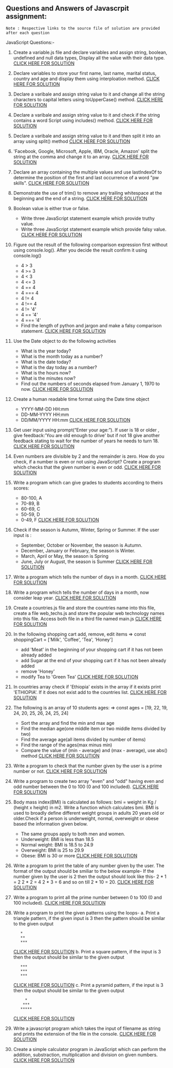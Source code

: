 ## Questions and Answers of Javascrpit assignment:

`Note : Respective links to the source file of solution are provided after each question`

JavaScript Questions:-

01. Create a variable.js file and declare variables and assign string, boolean, undefined and null data types, Display all the value with their data type.
[CLICK HERE FOR SOLUTION](./Question_01/variable.js)

02. Declare variables to store your first name, last name, marital status, country and age and display them using interploation method.
[CLICK HERE FOR SOLUTION](./Question_02/solution.js)


03. Declare a varibale and assign string value to it and change all the string characters to capital letters using toUpperCase() method.
[CLICK HERE FOR SOLUTION](./Question_03/solution.js)

04. Declare a varibale and assign string value to it and check if the string contains a word Script using includes() method.
[CLICK HERE FOR SOLUTION](./Question_04/solution.js)

05. Declare a varibale and assign string value to it and then split it into an array using split() method
[CLICK HERE FOR SOLUTION](./Question_05/solution.js)

06. 'Facebook, Google, Microsoft, Apple, IBM, Oracle, Amazon' split the string at the comma and change it to an array.
[CLICK HERE FOR SOLUTION](./Question_06/solution.js)

07. Declare an array containing the multiple values and use lastIndexOf to determine the position of the first and last occurrence of a word "pw skills".
[CLICK HERE FOR SOLUTION](./Question_07/solution.js)

08. Demonstrate the use of trim() to remove any trailing whitespace at the beginning and the end of a string.
[CLICK HERE FOR SOLUTION](./Question_08/solution.js)

09. Boolean value is either true or false.
    - Write three JavaScript statement example which provide truthy value.
    - Write three JavaScript statement example which provide falsy value.
[CLICK HERE FOR SOLUTION](./Question_09/solution.js)

10. Figure out the result of the following comparison expression first without using console.log(). After you decide the result confirm it using console.log()
    - 4 > 3
    - 4 >= 3
    - 4 < 3
    - 4 <= 3
    - 4 == 4
    - 4 === 4
    - 4 != 4
    - 4 !== 4
    - 4 != '4'
    - 4 == '4'
    - 4 === '4'
    - Find the length of python and jargon and make a falsy comparison statement.
[CLICK HERE FOR SOLUTION](./Question_10/solution.js)

11. Use the Date object to do the following activities
    - What is the year today?
    - What is the month today as a number?
    - What is the date today?
    - What is the day today as a number?
    - What is the hours now?
    - What is the minutes now?
    - Find out the numbers of seconds elapsed from January 1, 1970 to now.
[CLICK HERE FOR SOLUTION](./Question_11/solution.js)

12. Create a human readable time format using the Date time object
    - YYYY-MM-DD HH:mm
    - DD-MM-YYYY HH:mm
    - DD/MM/YYYY HH:mm
[CLICK HERE FOR SOLUTION](./Question_12/solution.js)

13. Get user input using prompt(“Enter your age:”). If user is 18 or older , give feedback:'You are old enough to drive' but if not 18 give another feedback stating to wait for the number of years he needs to turn 18.
[CLICK HERE FOR SOLUTION](./Question_13/solution.js)

14. Even numbers are divisible by 2 and the remainder is zero. How do you check, if a number is even or not using JavaScript? Create a program which checks that the given number is even or odd.
[CLICK HERE FOR SOLUTION](./Question_14/solution.js)

15. Write a program which can give grades to students according to theirs scores:
    - 80-100, A
    - 70-89, B
    - 60-69, C
    - 50-59, D
    - 0-49, F
[CLICK HERE FOR SOLUTION](./Question_15/solution.js)

16. Check if the season is Autumn, Winter, Spring or Summer. If the user input is :
    - September, October or November, the season is Autumn.
    - December, January or February, the season is Winter.
    - March, April or May, the season is Spring
    - June, July or August, the season is Summer
[CLICK HERE FOR SOLUTION](./Question_16/solution.js)

17. Write a program which tells the number of days in a month.
[CLICK HERE FOR SOLUTION](./Question_17/solution.js)

18. Write a program which tells the number of days in a month, now consider leap year.
[CLICK HERE FOR SOLUTION](./Question_18/solution.js)

19. Create a countries.js file and store the countries name into this file, create a file web_techs.js and store the popular web technology names into this file. Access both file in a third file named main.js
[CLICK HERE FOR SOLUTION](./Question_19/main.js)

20. In the following shopping cart add, remove, edit items
    => const shoppingCart = ['Milk', 'Coffee', 'Tea', 'Honey']
    - add 'Meat' in the beginning of your shopping cart if it has not been already added
    - add Sugar at the end of your shopping cart if it has not been already added
    - remove 'Honey'
    - modify Tea to 'Green Tea'
[CLICK HERE FOR SOLUTION](./Question_20/solution.js)

21. In countries array check if 'Ethiopia' exists in the array if it exists print 'ETHIOPIA'. If it does not exist add to the countries list.
[CLICK HERE FOR SOLUTION](./Question_21/solution.js)

22. The following is an array of 10 students ages:
    => const ages = [19, 22, 19, 24, 20, 25, 26, 24, 25, 24]
    - Sort the array and find the min and max age
    - Find the median age(one middle item or two middle items divided by two)
    - Find the average age(all items divided by number of items)
    - Find the range of the ages(max minus min)
    - Compare the value of (min - average) and (max - average), use abs() method
[CLICK HERE FOR SOLUTION](./Question_22/solution.js)

23. Write a program to check that the number given by the user is a prime number or not.
[CLICK HERE FOR SOLUTION](./Question_23/solution.js)

24. Write a program to create two array "even" and "odd" having even and odd number between the 0 to 100 (0 and 100 included).
[CLICK HERE FOR SOLUTION](./Question_24/solution.js)

25. Body mass index(BMI) is calculated as follows: bmi = weight in Kg / (height x height) in m2. Write a function which calculates bmi. BMI is used to broadly define different weight groups in adults 20 years old or older.Check if a person is underweight, normal, overweight or obese based the information given below.
    - The same groups apply to both men and women.
    - Underweight: BMI is less than 18.5
    - Normal weight: BMI is 18.5 to 24.9
    - Overweight: BMI is 25 to 29.9
    - Obese: BMI is 30 or more
[CLICK HERE FOR SOLUTION](./Question_25/solution.js)

26. Write a program to print the table of any number given by the user. The format of the output should be smiliar to the below example-
	If the number given by the user is 2 then the output should look like this-
	2 * 1 = 2
	2 * 2 = 4
	2 * 3 = 6 and so on till 2 * 10 = 20.
[CLICK HERE FOR SOLUTION](./Question_26/solution.js)

27. Write a program to print all the prime number between 0 to 100 (0 and 100 included).
[CLICK HERE FOR SOLUTION](./Question_27/solution.js)

28. Write a program to print the given patterns using the loops-
	a. Print a triangle pattern, if the given input is 3 then the pattern should be similar to the given output
	``` 
       *
	   **
	   ***
     ```
	[CLICK HERE FOR SOLUTION](./Question_27/solution_a.js)
	b. Print a square pattern, if the input is 3 then the output should be similar to the given output
	```
       ***
	   ***
	   ***
    ```
    [CLICK HERE FOR SOLUTION](./Question_27/solution_b.js)
	c. Print a pyramid pattern, if the input is 3 then the output should be similar to the given output
	```   
         *
	    ***
 	   *****
    ```
    [CLICK HERE FOR SOLUTION](./Question_28/solution_c.js)

29. Write a javascript program which takes the input of filename as string and prints the extension of the file in the console.
[CLICK HERE FOR SOLUTION](./Question_29/solution.js)

30. Create a simple calculator program in JavaScript which can perform the addition, substraction, multiplication and division on given numbers.
[CLICK HERE FOR SOLUTION](./Question_30/solution.js)
















